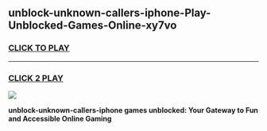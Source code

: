 
## unblock-unknown-callers-iphone-Play-Unblocked-Games-Online-xy7vo
<h3>
<a href="https://premium76.site?title=unblock-unknown-callers-iphone&ref=25A">CLICK TO PLAY</a></h3>
<hr>

<h3>
<a href="https://premium76.site?title=unblock-unknown-callers-iphone&ref=25A">CLICK 2 PLAY</a>
  
</h3>

<a href="https://premium76.site?title=unblock-unknown-callers-iphone&ref=25A"><img src="https://clearcache.store/games.png"></a>


**unblock-unknown-callers-iphone games unblocked: Your Gateway to Fun and Accessible Online Gaming**
